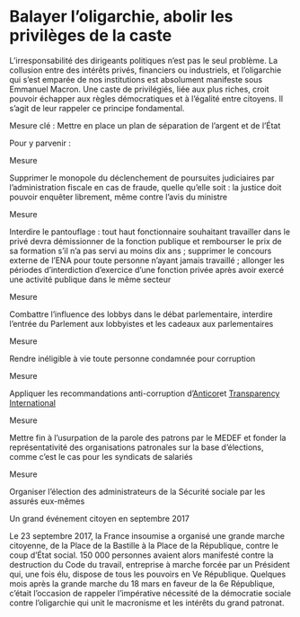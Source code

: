 # Balayer l’oligarchie, abolir les privilèges de la caste

<div class="admonition note">

L’irresponsabilité des dirigeants politiques n’est pas le seul problème.
La collusion entre des intérêts privés, financiers ou industriels, et
l’oligarchie qui s’est emparée de nos institutions est absolument
manifeste sous Emmanuel Macron. Une caste de privilégiés, liée aux plus
riches, croit pouvoir échapper aux règles démocratiques et à l’égalité
entre citoyens. Il s’agit de leur rappeler ce principe fondamental.

</div>

Mesure clé : Mettre en place un plan de séparation de l’argent et de
l’État

Pour y parvenir :

<div class="admonition">

Mesure

Supprimer le monopole du déclenchement de poursuites judiciaires par
l’administration fiscale en cas de fraude, quelle qu’elle soit : la
justice doit pouvoir enquêter librement, même contre l’avis du ministre

</div>

<div class="admonition">

Mesure

Interdire le pantouflage : tout haut fonctionnaire souhaitant travailler
dans le privé devra démissionner de la fonction publique et rembourser
le prix de sa formation s’il n’a pas servi au moins dix ans ; supprimer
le concours externe de l’ENA pour toute personne n’ayant jamais
travaillé ; allonger les périodes d’interdiction d’exercice d’une
fonction privée après avoir exercé une activité publique dans le même
secteur

</div>

<div class="admonition">

Mesure

Combattre l’influence des lobbys dans le débat parlementaire, interdire
l’entrée du Parlement aux lobbyistes et les cadeaux aux parlementaires

</div>

<div class="admonition">

Mesure

Rendre inéligible à vie toute personne condamnée pour corruption

</div>

<div class="admonition">

Mesure

Appliquer les recommandations anti-corruption
d’[Anticor](https://www.anticor.org/)et [Transparency
International](https://transparency-france.org/)

</div>

<div class="admonition">

Mesure

Mettre fin à l’usurpation de la parole des patrons par le MEDEF et
fonder la représentativité des organisations patronales sur la base
d’élections, comme c’est le cas pour les syndicats de salariés

</div>

<div class="admonition">

Mesure

Organiser l’élection des administrateurs de la Sécurité sociale par les
assurés eux-mêmes

</div>

<div class="admonition note">

Un grand événement citoyen en septembre 2017

Le 23 septembre 2017, la France insoumise a organisé une grande marche
citoyenne, de la Place de la Bastille à la Place de la République,
contre le coup d’État social. 150 000 personnes avaient alors manifesté
contre la destruction du Code du travail, entreprise à marche forcée par
un Président qui, une fois élu, dispose de tous les pouvoirs en Ve
République. Quelques mois après la grande marche du 18 mars en faveur de
la 6e République, c’était l’occasion de rappeler l’impérative nécessité
de la démocratie sociale contre l’oligarchie qui unit le macronisme et
les intérêts du grand patronat.

</div>
